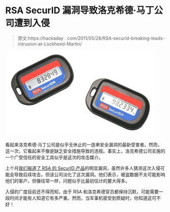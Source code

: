 # RSA SecurID 漏洞导致洛克希德·马丁公司遭到入侵

> 原文:https://hackaday . com/2011/05/28/RSA-securid-breaking-leads-intrusion-at-Lockheed-Martin/

![rsa_securid](img/68b5ca7261ebac8f9ab141b77ba15441.png "rsa_securid")

看起来洛克希德·马丁公司是似乎无休止的一连串安全漏洞的最新受害者。然而，这一次，它看起来不像是缺乏安全措施导致的违规。事实上，洛克希德公司实施的一个广受信任的安全工具似乎是这次的攻击媒介。

上个月[我们报道了 RSA 的 SecurID 产品](http://hackaday.com/2011/04/13/rsa-securid-two-factor-authentication-comprimised/)的明显漏洞，虽然许多人猜测这次入侵可能会导致后续攻击，但该公司淡化了这次漏洞。他们表示，被盗数据不太可能影响他们的客户，但像往常一样，问题似乎比最初估计的要大得多。

入侵的广度目前还不得而知，由于 RSA 和洛克希德官员都保持沉默，可能需要一段时间才能有人知道它有多严重。然而，当军事机密受到质疑时，你知道这可不好！